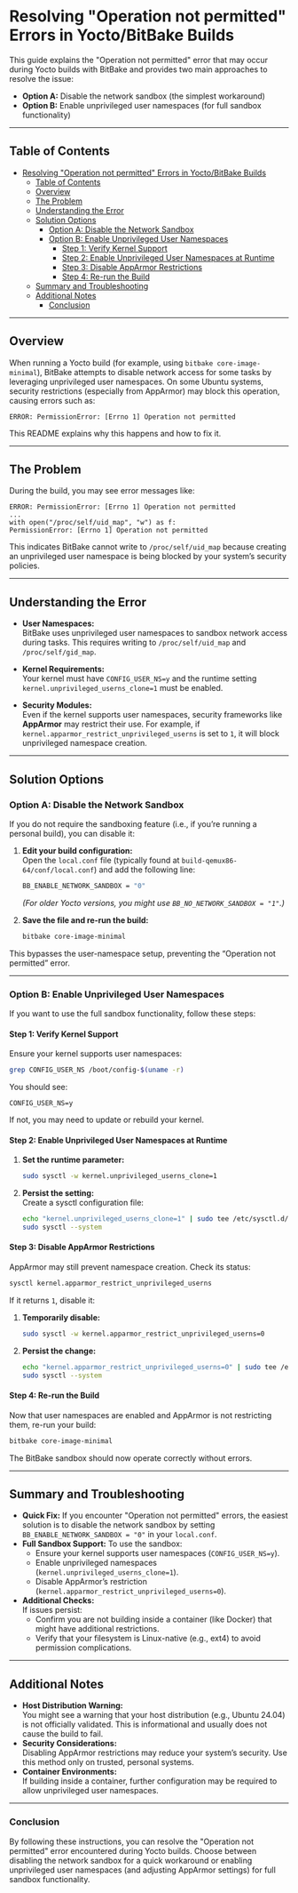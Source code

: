 # Resolving "Operation not permitted" Errors in Yocto/BitBake Builds

This guide explains the "Operation not permitted" error that may occur during Yocto builds with BitBake and provides two main approaches to resolve the issue:

-   **Option A:** Disable the network sandbox (the simplest workaround)
-   **Option B:** Enable unprivileged user namespaces (for full sandbox functionality)

---

## Table of Contents

- [Resolving "Operation not permitted" Errors in Yocto/BitBake Builds](#resolving-operation-not-permitted-errors-in-yoctobitbake-builds)
  - [Table of Contents](#table-of-contents)
  - [Overview](#overview)
  - [The Problem](#the-problem)
  - [Understanding the Error](#understanding-the-error)
  - [Solution Options](#solution-options)
    - [Option A: Disable the Network Sandbox](#option-a-disable-the-network-sandbox)
    - [Option B: Enable Unprivileged User Namespaces](#option-b-enable-unprivileged-user-namespaces)
      - [Step 1: Verify Kernel Support](#step-1-verify-kernel-support)
      - [Step 2: Enable Unprivileged User Namespaces at Runtime](#step-2-enable-unprivileged-user-namespaces-at-runtime)
      - [Step 3: Disable AppArmor Restrictions](#step-3-disable-apparmor-restrictions)
      - [Step 4: Re-run the Build](#step-4-re-run-the-build)
  - [Summary and Troubleshooting](#summary-and-troubleshooting)
  - [Additional Notes](#additional-notes)
    - [Conclusion](#conclusion)

---

## Overview

When running a Yocto build (for example, using `bitbake core-image-minimal`), BitBake attempts to disable network access for some tasks by leveraging unprivileged user namespaces. On some Ubuntu systems, security restrictions (especially from AppArmor) may block this operation, causing errors such as:

```
ERROR: PermissionError: [Errno 1] Operation not permitted
```

This README explains why this happens and how to fix it.

---

## The Problem

During the build, you may see error messages like:

```
ERROR: PermissionError: [Errno 1] Operation not permitted
...
with open("/proc/self/uid_map", "w") as f:
PermissionError: [Errno 1] Operation not permitted
```

This indicates BitBake cannot write to `/proc/self/uid_map` because creating an unprivileged user namespace is being blocked by your system’s security policies.

---

## Understanding the Error

-   **User Namespaces:**  
    BitBake uses unprivileged user namespaces to sandbox network access during tasks. This requires writing to `/proc/self/uid_map` and `/proc/self/gid_map`.

-   **Kernel Requirements:**  
    Your kernel must have `CONFIG_USER_NS=y` and the runtime setting `kernel.unprivileged_userns_clone=1` must be enabled.

-   **Security Modules:**  
    Even if the kernel supports user namespaces, security frameworks like **AppArmor** may restrict their use. For example, if `kernel.apparmor_restrict_unprivileged_userns` is set to `1`, it will block unprivileged namespace creation.

---

## Solution Options

### Option A: Disable the Network Sandbox

If you do not require the sandboxing feature (i.e., if you’re running a personal build), you can disable it:

1. **Edit your build configuration:**  
   Open the `local.conf` file (typically found at `build-qemux86-64/conf/local.conf`) and add the following line:

    ```bash
    BB_ENABLE_NETWORK_SANDBOX = "0"
    ```

    _(For older Yocto versions, you might use `BB_NO_NETWORK_SANDBOX = "1"`.)_

2. **Save the file and re-run the build:**
    ```bash
    bitbake core-image-minimal
    ```

This bypasses the user-namespace setup, preventing the “Operation not permitted” error.

---

### Option B: Enable Unprivileged User Namespaces

If you want to use the full sandbox functionality, follow these steps:

#### Step 1: Verify Kernel Support

Ensure your kernel supports user namespaces:

```bash
grep CONFIG_USER_NS /boot/config-$(uname -r)
```

You should see:

```
CONFIG_USER_NS=y
```

If not, you may need to update or rebuild your kernel.

#### Step 2: Enable Unprivileged User Namespaces at Runtime

1. **Set the runtime parameter:**
    ```bash
    sudo sysctl -w kernel.unprivileged_userns_clone=1
    ```
2. **Persist the setting:**  
   Create a sysctl configuration file:
    ```bash
    echo "kernel.unprivileged_userns_clone=1" | sudo tee /etc/sysctl.d/99-userns.conf
    sudo sysctl --system
    ```

#### Step 3: Disable AppArmor Restrictions

AppArmor may still prevent namespace creation. Check its status:

```bash
sysctl kernel.apparmor_restrict_unprivileged_userns
```

If it returns `1`, disable it:

1. **Temporarily disable:**
    ```bash
    sudo sysctl -w kernel.apparmor_restrict_unprivileged_userns=0
    ```
2. **Persist the change:**
    ```bash
    echo "kernel.apparmor_restrict_unprivileged_userns=0" | sudo tee /etc/sysctl.d/99-apparmor-allow-userns.conf
    sudo sysctl --system
    ```

#### Step 4: Re-run the Build

Now that user namespaces are enabled and AppArmor is not restricting them, re-run your build:

```bash
bitbake core-image-minimal
```

The BitBake sandbox should now operate correctly without errors.

---

## Summary and Troubleshooting

-   **Quick Fix:** If you encounter "Operation not permitted" errors, the easiest solution is to disable the network sandbox by setting `BB_ENABLE_NETWORK_SANDBOX = "0"` in your `local.conf`.
-   **Full Sandbox Support:** To use the sandbox:
    -   Ensure your kernel supports user namespaces (`CONFIG_USER_NS=y`).
    -   Enable unprivileged namespaces (`kernel.unprivileged_userns_clone=1`).
    -   Disable AppArmor’s restriction (`kernel.apparmor_restrict_unprivileged_userns=0`).
-   **Additional Checks:**  
    If issues persist:
    -   Confirm you are not building inside a container (like Docker) that might have additional restrictions.
    -   Verify that your filesystem is Linux-native (e.g., ext4) to avoid permission complications.

---

## Additional Notes

-   **Host Distribution Warning:**  
    You might see a warning that your host distribution (e.g., Ubuntu 24.04) is not officially validated. This is informational and usually does not cause the build to fail.
-   **Security Considerations:**  
    Disabling AppArmor restrictions may reduce your system’s security. Use this method only on trusted, personal systems.
-   **Container Environments:**  
    If building inside a container, further configuration may be required to allow unprivileged user namespaces.

---

### Conclusion

By following these instructions, you can resolve the "Operation not permitted" error encountered during Yocto builds. Choose between disabling the network sandbox for a quick workaround or enabling unprivileged user namespaces (and adjusting AppArmor settings) for full sandbox functionality.
